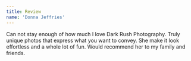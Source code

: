```yaml
---
title: Review
name: 'Donna Jeffries'
---
```


Can not stay enough of how much I love Dark Rush Photography. Truly unique photos that express what you want to convey. She make it look effortless and a whole lot of fun. Would recommend her to my family and friends.
